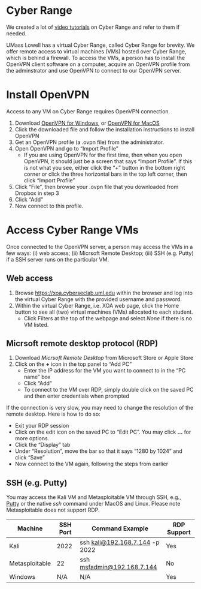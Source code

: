 # Cyber Range

We created a lot of [video tutorials](https://sites.uml.edu/ccf/education/video-tutorials/) on Cyber Range and refer to them if needed.

UMass Lowell has a virtual Cyber Range, called Cyber Range for brevity. We offer remote access to virtual machines (VMs) hosted over Cyber Range, which is behind a firewall. To access the VMs, a person has to install the OpenVPN client software on a computer, acquire an OpenVPN profile from the adminstrator and use OpenVPN to connect to our OpenVPN server. 

# Install OpenVPN
Access to any VM on Cyber Range requires OpenVPN connection.

1. Download [OpenVPN for Windows](https://openvpn.net/client-connect-vpn-for-windows/), or [OpenVPN for MacOS](https://openvpn.net/client-connect-vpn-for-mac-os/)
2. Click the downloaded file and follow the installation instructions to install OpenVPN 
3. Get an OpenVPN profile (a .ovpn file) from the administrator.
4. Open OpenVPN and go to “Import Profile” 
   - If you are using OpenVPN for the first time, then when you open OpenVPN, it should just be a screen that says “Import Profile”. If this is not what you see, either click the “+” button in the bottom right corner or click the three horizontal bars in the top left corner, then click “Import Profile”
5. Click “File”, then browse your .ovpn file that you downloaded from Dropbox in step 3
6. Click “Add”
7. Now connect to this profile.

# Access Cyber Range VMs
Once connected to the OpenVPN server, a person may access the VMs in a few ways: (i) web access; (ii) Micrsoft Remote Desktop; (iii) SSH (e.g. Putty) if a SSH server runs on the particular VM.

## Web access
1. Browse https://xoa.cyberseclab.uml.edu within the browser and log into the virtual Cyber Range with the provided username and password.
2. Within the virtual Cyber Range, i.e. XOA web page, click the Home button to see all (two) virtual machines (VMs) allocated to each student. 
   - Click Filters at the top of the webpage and select *None* if there is no VM listed.


## Micrsoft remote desktop protocol (RDP)
1. Download *Micrsoft Remote Desktop* from Microsoft Store or Apple Store
2. Click on the **+** icon in the top panel to “Add PC”
   - Enter the IP address for the VM you want to connect to in the “PC name” box
   - Click “Add”
   - To connect to the VM over RDP, simply double click on the saved PC and then enter credentials when prompted

If the connection is very slow, you may need to change the resolution of the remote desktop. Here is how to do so:
- Exit your RDP session
- Click on the edit icon on the saved PC to “Edit PC”. You may click **...** for more options.
- Click the “Display” tab
- Under “Resolution”, move the bar so that it says “1280 by 1024” and click “Save”
- Now connect to the VM again, following the steps from earlier

## SSH (e.g. Putty)
You may access the Kali VM and Metasploitable VM through SSH, e.g., [Putty](https://www.chiark.greenend.org.uk/~sgtatham/putty/latest.html) or the native *ssh* command under MacOS and Linux. Please note Metasploitable does not support RDP.


|Machine       |	SSH Port |	Command Example             |	RDP Support |
|--------------|-----------|------------------------------|-------------|
|Kali          | 	2022	   |ssh kali@192.168.7.144 -p 2022|	Yes         |
|Metasploitable|	22	      |ssh msfadmin@192.168.7.144    |	No          |
|Windows	      |N/A        |	N/A                         |	Yes         |

